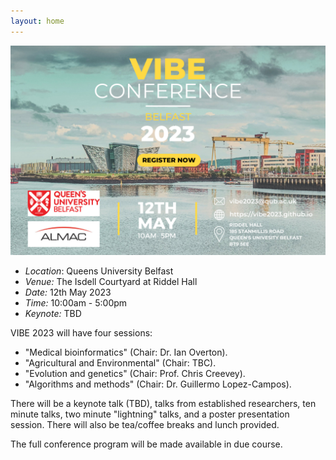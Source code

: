 ```yaml
---
layout: home
---
```


[![Poster](assets/images/VIBE2023.png)](https://docs.google.com/forms/d/e/1FAIpQLSeDlADcAg67SqH-oKPWU1LCDTU1WiNBEPfftLJnPFGz-oc_Ew/viewform?usp=sf_link)

- *Location*: Queens University Belfast
- *Venue:* The Isdell Courtyard at Riddel Hall
- *Date:* 12th May 2023 
- *Time:* 10:00am - 5:00pm
- *Keynote:* TBD 

VIBE 2023 will have four sessions:

- "Medical bioinformatics" (Chair: Dr. Ian Overton).
- "Agricultural and Environmental" (Chair: TBC).
- "Evolution and genetics" (Chair: Prof. Chris Creevey).
- "Algorithms and methods" (Chair: Dr. Guillermo Lopez-Campos).

There will be a keynote talk (TBD), talks from established researchers, ten minute talks, two minute "lightning" talks, and a poster presentation session. There will also be tea/coffee breaks and lunch provided.

The full conference program will be made available in due course.
